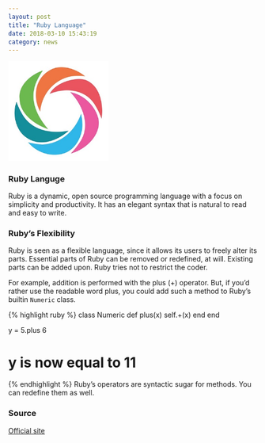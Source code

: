 ```yaml
---
layout: post
title: "Ruby Language"
date: 2018-03-10 15:43:19
category: news
---
```

<img src="/css/images/sololearn.jpg" alt="" width="40%">
<!-- ![image](/css/images/ruby.png) -->

### Ruby Languge

Ruby is a dynamic, open source programming language with a focus on simplicity and productivity. It has an elegant syntax that is natural to read and easy to write.

### Ruby’s Flexibility

Ruby is seen as a flexible language, since it allows its users to freely alter its parts. Essential parts of Ruby can be removed or redefined, at will. Existing parts can be added upon. Ruby tries not to restrict the coder.

For example, addition is performed with the plus (+) operator. But, if you’d rather use the readable word plus, you could add such a method to Ruby’s builtin `Numeric` class.

{% highlight ruby %}
class Numeric
  def plus(x)
    self.+(x)
  end
end

y = 5.plus 6
# y is now equal to 11
{% endhighlight %}
Ruby’s operators are syntactic sugar for methods. You can redefine them as well.

### Source
[Official site](https://www.ruby-lang.org/en/about/)
